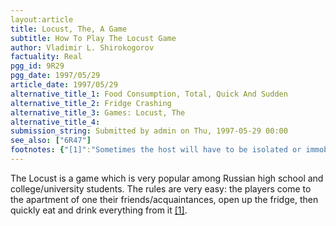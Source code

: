 ```yaml
---
layout:article
title: Locust, The, A Game
subtitle: How To Play The Locust Game
author: Vladimir L. Shirokogorov
factuality: Real
pgg_id: 9R29
pgg_date: 1997/05/29
article_date: 1997/05/29
alternative_title_1: Food Consumption, Total, Quick And Sudden
alternative_title_2: Fridge Crashing
alternative_title_3: Games: Locust, The
alternative_title_4: 
submission_string: Submitted by admin on Thu, 1997-05-29 00:00
see_also: ["6R47"]
footnotes: {"[1]":"Sometimes the host will have to be isolated or immobilised."}
---
```

<div>
<p>The Locust is a game which is very popular among Russian high school and college/university students. The rules are very easy: the players come to the apartment of one their friends/acquaintances, open up the fridge, then quickly eat and drink everything from it <a href="#footnotes.1" class="footnote-link">[1]</a>.</p>
</div>
